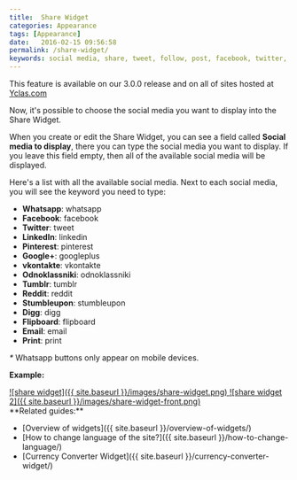 ```yaml
---
title:  Share Widget
categories: Appearance
tags: [Appearance]
date:   2016-02-15 09:56:58
permalink: /share-widget/
keywords: social media, share, tweet, follow, post, facebook, twitter, linkedin, pinterest, google, googleplus, odnoklassniki, email, print, sms, whatsapp, vkontakte, tumblr, reddit, stumbleupon, digg, flipboard
---
```

<div class="alert alert-warning">
<strong><i class="glyphicon glyphicon-warning-sign"></i> </strong> This feature is available on our 3.0.0 release and on all of sites hosted at <a href="https://yclas.com/">Yclas.com</a> 
</div>

Now, it's possible to choose the social media you want to display into the Share Widget.

When you create or edit the Share Widget, you can see a field called **Social media to display**, there you can type the social media you want to display. If you leave this field empty, then all of the available social media will be displayed.

Here's a list with all the available social media. Next to each social media, you will see the keyword you need to type:

+ **Whatsapp**: whatsapp
+ **Facebook**: facebook
+ **Twitter**: tweet 
+ **LinkedIn**: linkedin
+ **Pinterest**: pinterest
+ **Google+**: googleplus
+ **vkontakte**: vkontakte
+ **Odnoklassniki**: odnoklassniki
+ **Tumblr**: tumblr
+ **Reddit**: reddit
+ **Stumbleupon**: stumbleupon
+ **Digg**: digg
+ **Flipboard**: flipboard
+ **Email**: email
+ **Print**: print

_*_ Whatsapp buttons only appear on mobile devices.

**Example:**

<a href="//docs.yclas.com/images/share-widget.png" class="thumbnail gallery-item" data-gallery>
![share widget]({{ site.baseurl }}/images/share-widget.png)
</a>

<a href="//docs.yclas.com/images/share-widget-front.png" class="thumbnail gallery-item" data-gallery>
![share widget 2]({{ site.baseurl }}/images/share-widget-front.png)
</a>


<br>
**Related guides:**

* [Overview of widgets]({{ site.baseurl }}/overview-of-widgets/)
* [How to change language of the site?]({{ site.baseurl }}/how-to-change-language/)
* [Currency Converter Widget]({{ site.baseurl }}/currency-converter-widget/)



